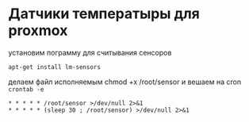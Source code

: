 # Датчики температыры для proxmox

установим пограмму для считывания сенсоров
```
apt-get install lm-sensors
```

делаем файл исполняемым 
chmod +x /root/sensor
и вешаем на cron
```crontab -e```
```
* * * * * /root/sensor >/dev/null 2>&1
* * * * * (sleep 30 ; /root/sensor) >/dev/null 2>&1
```
